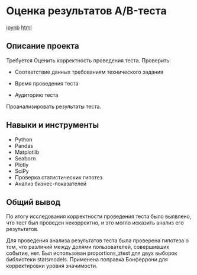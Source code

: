 

# Оценка результатов A/B-теста

[ipynb](/AB_test_final/AB_test_final_project.ipynb) [html](https://disk.yandex.ru/d/gQD4ibWybSZMug)

## Описание проекта

 Требуется Оценить корректность проведения теста. Проверить:

* Соответствие данных требованиям технического задания

* Время проведения теста

* Аудиторию теста

Проанализировать результаты теста.

## Навыки и инструменты

* Python
* Pandas
* Matplotlib
* Seaborn
* Plotly
* SciPy
* Проверка статистических гипотез
* Анализ бизнес-показателей

## Общий вывод

По итогу исследования корректности проведения теста было выявлено, что тест был проведен некорректно, и это могло исказить анализ его результатов. 

Для проведения анализа результатов теста была проверена гипотеза о том, что различий между долями пользователей, совершивших событие, нет. Был использован  proportions_ztest для двух выборок библиотеки statsmodels. Применена поправка Бонферрони для корректировки уровня значимости.



